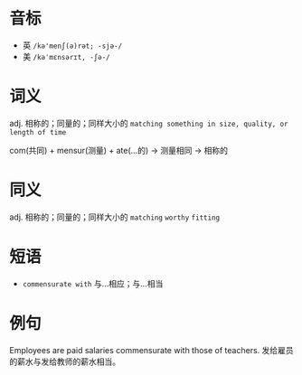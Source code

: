 # 音标

- 英 `/kə'menʃ(ə)rət; -sjə-/`
- 美 `/kəˈmɛnsərɪt, -ʃə-/`

# 词义

adj. 相称的；同量的；同样大小的
`matching something in size, quality, or length of time`



com(共同) + mensur(测量) + ate(…的) → 测量相同 → 相称的

# 同义

adj. 相称的；同量的；同样大小的
`matching` `worthy` `fitting`

# 短语

- `commensurate with` 与…相应；与…相当

# 例句

Employees are paid salaries commensurate with those of teachers.
发给雇员的薪水与发给教师的薪水相当。



